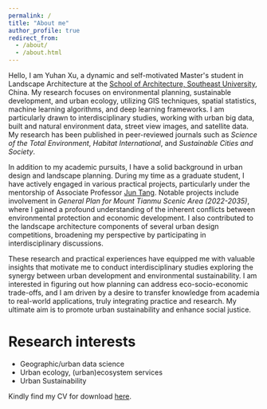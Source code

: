 ```yaml
---
permalink: /
title: "About me"
author_profile: true
redirect_from: 
  - /about/
  - /about.html
---
```


Hello, I am Yuhan Xu, a dynamic and self-motivated Master's student in Landscape Architecture at the [School of Architecture, Southeast University](https://arch.seu.edu.cn/jz_en/main.psp), China. My research focuses on environmental planning, sustainable development, and urban ecology, utilizing GIS techniques, spatial statistics, machine learning algorithms, and deep learning frameworks. I am particularly drawn to interdisciplinary studies, working with urban big data, built and natural environment data, street view images, and satellite data. My research has been published in peer-reviewed journals such as *Science of the Total Environment*, *Habitat International*, and *Sustainable Cities and Society*. 

In addition to my academic pursuits, I have a solid background in urban design and landscape planning. During my time as a graduate student, I have actively engaged in various practical projects, particularly under the mentorship of Associate Professor [Jun Tang](https://arch.seu.edu.cn/jz_en/2019/1116/c41171a410236/page.htm). Notable projects include involvement in *General Plan for Mount Tianmu Scenic Area (2022-2035)*, where I gained a profound understanding of the inherent conflicts between environmental protection and economic development. I also contributed to the landscape architecture components of several urban design competitions, broadening my perspective by participating in interdisciplinary discussions.

These research and practical experiences have equipped me with valuable insights that motivate me to conduct interdisciplinary studies exploring the synergy between urban development and environmental sustainability. I am interested in figuring out how planning can address eco-socio-economic trade-offs, and I am driven by a desire to transfer knowledge from academia to real-world applications, truly integrating practice and research. My ultimate aim is to promote urban sustainability and enhance social justice.

Research interests
======
* Geographic/urban data science
* Urban ecology, (urban)ecosystem services
* Urban Sustainability


Kindly find my CV for download [here](http://sealxuyh.github.io/files/Yuhan_XU_CV_2024-August.pdf).
